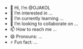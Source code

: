 - 👋 Hi, I’m @OJAKOL
- 👀 I’m interested in ...
- 🌱 I’m currently learning ...
- 💞️ I’m looking to collaborate on ...
- 📫 How to reach me ...
- 😄 Pronouns: ...
- ⚡ Fun fact: ...

<!---
OJAKOL/OJAKOL is a ✨ special ✨ repository because its `README.md` (this file) appears on your GitHub profile.
You can click the Preview link to take a look at your changes.
--->
